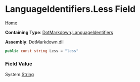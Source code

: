<a name="_top"></a>

# LanguageIdentifiers\.Less Field

[Home](../../../README.md#_top)

**Containing Type**: [DotMarkdown](../../README.md#_top)\.[LanguageIdentifiers](../README.md#_top)

**Assembly**: DotMarkdown\.dll

```csharp
public const string Less = "less"
```

### Field Value

System\.[String](https://docs.microsoft.com/en-us/dotnet/api/system.string)